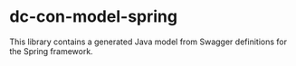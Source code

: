 # dc-con-model-spring

This library contains a generated Java model from Swagger definitions for the Spring framework.